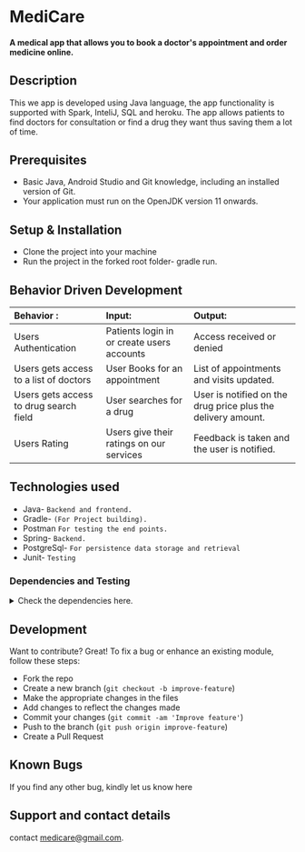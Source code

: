 # MediCare

#### A medical app that allows you to book a doctor's appointment and order medicine online.


## Description
This we app is developed using Java language, the app functionality is supported with Spark, InteliJ, SQL and heroku. The app allows patients to find doctors for consultation or find a drug they want thus saving them a lot of time.

## Prerequisites
- Basic Java, Android Studio and Git knowledge, including an installed version of Git.
- Your application must run on the OpenJDK version 11 onwards.

## Setup & Installation
* Clone the project into your machine
* Run the project in the forked root folder- gradle run.


## Behavior Driven Development
| Behavior :                                | Input:                                                                     | Output:
 | :---------------------------------------- | :--------------------------------------------------------------------------| :-------------         
|  Users Authentication                     | Patients login in or create users accounts                                  | Access received or denied
| Users gets access to a list of doctors    | User Books for an appointment                                              | List of appointments and visits updated.
| Users gets access to drug search field    | User searches for a drug                                                   | User is notified on the drug price plus the delivery amount.
| Users Rating                              | Users give their ratings on our services                                   | Feedback is taken and the user is notified.

## Technologies used
* Java- `Backend and frontend.`
* Gradle- `(For Project building).`
* Postman `For testing the end points.`
* Spring- `Backend.`
* PostgreSql- `For persistence data storage and retrieval`
* Junit- `Testing`

### Dependencies and Testing

<details>
  <summary> Check the dependencies here.</summary>

```
dependencies {

    implementation 'androidx.appcompat:appcompat:1.4.2'
    implementation 'com.google.android.material:material:1.6.1'
    implementation 'androidx.constraintlayout:constraintlayout:2.1.4'
    implementation 'com.google.firebase:firebase-analytics:21.0.0'
    implementation 'com.google.firebase:firebase-auth:21.0.6'
    implementation 'com.google.firebase:firebase-database:20.0.5'
    implementation 'com.google.firebase:firebase-firestore:24.2.0'
    testImplementation 'junit:junit:4.13.2'
    //junit
    androidTestImplementation 'androidx.test.ext:junit:1.1.3'
    //espresso
    androidTestImplementation 'androidx.test.espresso:espresso-core:3.4.0'
    //material design
    implementation 'com.google.android.material:material:1.6.1'
    implementation 'androidx.constraintlayout:constraintlayout:2.1.4'
    implementation 'com.google.android.material:material:1.6.1'
    //Firebase  google analytics
    //Firebase realtime database
    //Firebase authentication
    //ButterKnife
    testImplementation 'junit:junit:4.13.2'
    implementation 'com.jakewharton:butterknife:10.2.0'
    annotationProcessor 'com.jakewharton:butterknife-compiler:10.2.0'
    //card view
    implementation "androidx.cardview:cardview:1.0.0"
    //Retrofit
    implementation 'com.squareup.retrofit2:retrofit:2.5.0'
    implementation 'com.squareup.retrofit2:converter-gson:2.5.0'
    //Glide
    implementation 'com.github.bumptech.glide:glide:4.13.0'
    annotationProcessor 'com.github.bumptech.glide:compiler:4.13.0'
    //google truth
    implementation "com.google.truth:truth:1.1.3"
    androidTestImplementation "com.google.truth:truth:1.1.3"
    testImplementation "com.google.truth.extensions:truth-java8-extension:1.1.3"
    implementation "com.google.guava:guava:31.1-android"
    //daimaija animation
    implementation 'com.daimajia.androidanimations:library:2.4@aar'
    implementation "com.airbnb.android:lottie:3.4.0"
    //Rounded Image
    implementation 'com.makeramen:roundedimageview:2.3.0'
    //Navigation Component
    implementation 'androidx.navigation:navigation-fragment-ktx:2.5.0'
    implementation 'androidx.navigation:navigation-ui-ktx:2.5.0'
    //picasso
    implementation 'com.squareup.picasso:picasso:2.8'

//Robolectric dependencies
    testImplementation 'org.robolectric:robolectric:4.4'

}
```
</details>

## Development

Want to contribute? Great!
To fix a bug or enhance an existing module, follow these steps:

- Fork the repo
- Create a new branch (`git checkout -b improve-feature`)
- Make the appropriate changes in the files
- Add changes to reflect the changes made
- Commit your changes (`git commit -am 'Improve feature'`)
- Push to the branch (`git push origin improve-feature`)
- Create a Pull Request

## Known Bugs

If you find any other bug, kindly let us know here []()


## Support and contact details
contact   medicare@gmail.com.
